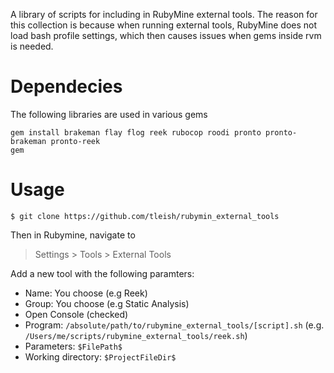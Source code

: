 A library of scripts for including in RubyMine external tools.  The reason for this collection is because when running external tools, RubyMine does not load bash profile settings, which then causes issues when gems inside rvm is needed.

# Dependecies

The following libraries are used in various gems

```
gem install brakeman flay flog reek rubocop roodi pronto pronto-brakeman pronto-reek
gem
```

# Usage

```
$ git clone https://github.com/tleish/rubymin_external_tools
```

Then in Rubymine, navigate to
> Settings > Tools > External Tools

Add a new tool with the following paramters:
* Name: You choose (e.g Reek)
* Group: You choose (e.g Static Analysis)
* Open Console (checked)
* Program: `/absolute/path/to/rubymine_external_tools/[script].sh` (e.g. `/Users/me/scripts/rubymine_external_tools/reek.sh`)
* Parameters: `$FilePath$`
* Working directory: `$ProjectFileDir$`
